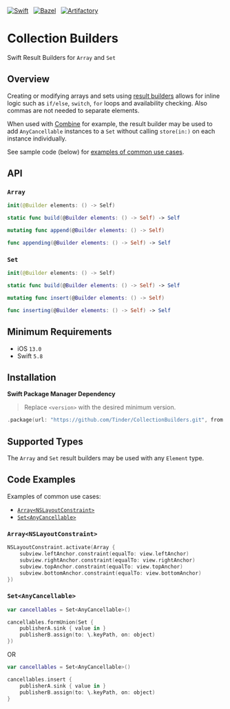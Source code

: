 [![Swift](https://github.com/Tinder/CollectionBuilders/actions/workflows/swift.yml/badge.svg?event=push)](https://github.com/Tinder/CollectionBuilders/actions/workflows/swift.yml)
&nbsp;
[![Bazel](https://github.com/Tinder/CollectionBuilders/actions/workflows/bazel.yml/badge.svg?event=push)](https://github.com/Tinder/CollectionBuilders/actions/workflows/bazel.yml)
&nbsp;
[![Artifactory](https://github.com/Tinder/CollectionBuilders/actions/workflows/artifactory.yml/badge.svg?event=push)](https://github.com/Tinder/CollectionBuilders/actions/workflows/artifactory.yml)

# Collection Builders

Swift Result Builders for `Array` and `Set`

## Overview

Creating or modifying arrays and sets using [result builders](https://docs.swift.org/swift-book/documentation/the-swift-programming-language/advancedoperators#Result-Builders) allows for inline logic such as `if/else`, `switch`, `for` loops and availability checking. Also commas are not needed to separate elements. 

When used with [Combine](https://developer.apple.com/documentation/combine) for example, the result builder may be used to add `AnyCancellable` instances to a `Set` without calling `store(in:)` on each instance individually.

See sample code (below) for [examples of common use cases](#code-examples).

## API

### `Array`

```swift
init(@Builder elements: () -> Self)
```

```swift
static func build(@Builder elements: () -> Self) -> Self
```

```swift
mutating func append(@Builder elements: () -> Self)
```

```swift
func appending(@Builder elements: () -> Self) -> Self
```

### `Set`

```swift
init(@Builder elements: () -> Self)
```

```swift
static func build(@Builder elements: () -> Self) -> Self
```

```swift
mutating func insert(@Builder elements: () -> Self)
```

```swift
func inserting(@Builder elements: () -> Self) -> Self
```

## Minimum Requirements

- iOS `13.0`
- Swift `5.8`

## Installation

**Swift Package Manager Dependency**

> Replace `<version>` with the desired minimum version.

```swift
.package(url: "https://github.com/Tinder/CollectionBuilders.git", from: "<version>")
```

## Supported Types

The `Array` and `Set` result builders may be used with any `Element` type.

## Code Examples

Examples of common use cases:

- [`Array<NSLayoutConstraint>`](#arraynslayoutconstraint)
- [`Set<AnyCancellable>`](#setanycancellable)

### `Array<NSLayoutConstraint>`

```swift
NSLayoutConstraint.activate(Array {
    subview.leftAnchor.constraint(equalTo: view.leftAnchor)
    subview.rightAnchor.constraint(equalTo: view.rightAnchor)
    subview.topAnchor.constraint(equalTo: view.topAnchor)
    subview.bottomAnchor.constraint(equalTo: view.bottomAnchor)
})
```

### `Set<AnyCancellable>`

```swift
var cancellables = Set<AnyCancellable>()

cancellables.formUnion(Set {
    publisherA.sink { value in }
    publisherB.assign(to: \.keyPath, on: object)
})
```

OR

```swift
var cancellables = Set<AnyCancellable>()

cancellables.insert {
    publisherA.sink { value in }
    publisherB.assign(to: \.keyPath, on: object)
}
```
